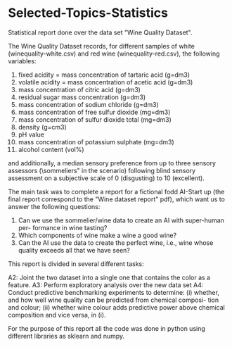 # Selected-Topics-Statistics
Statistical report done over the data set "Wine Quality Dataset".

The Wine Quality Dataset records, for different samples of white (winequality-white.csv)
and red wine (winequality-red.csv), the following variables:
1. fixed acidity = mass concentration of tartaric acid (g=dm3)
2. volatile acidity = mass concentration of acetic acid (g=dm3)
3. mass concentration of citric acid (g=dm3)
4. residual sugar mass concentration (g=dm3)
5. mass concentration of sodium chloride (g=dm3)
6. mass concentration of free sulfur dioxide (mg=dm3)
7. mass concentration of sulfur dioxide total (mg=dm3)
8. density (g=cm3)
9. pH value
10. mass concentration of potassium sulphate (mg=dm3)
11. alcohol content (vol%)

and additionally, a median sensory preference from up to three sensory assessors
(\sommeliers" in the scenario) following blind sensory assessment on a subjective
scale of 0 (disgusting) to 10 (excellent).

The main task was to complete a report for a fictional fodd AI-Start up (the final report correspond to the "Wine dataset report" pdf), which want us to answer the following questions:

1. Can we use the sommelier/wine data to create an AI with super-human per-
formance in wine tasting?
2. Which components of wine make a wine a good wine?
3. Can the AI use the data to create the perfect wine, i.e., wine whose quality
exceeds all that we have seen?

This report is divided in several different tasks:

A2: Joint the two dataset into a single one that contains the color as a feature.
A3: Perform exploratory analysis over the new data set
A4: Conduct predictive benchmarking experiments to determine:
    (i) whether, and how well wine quality can be predicted from chemical composi-
        tion and colour;
    (ii) whether wine colour adds predictive power above chemical composition and
        vice versa, in (i).

For the purpose of this report all the code was done in python using different libraries as sklearn and numpy.





